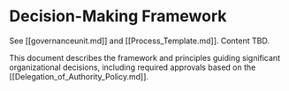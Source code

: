 # Decision-Making Framework

See [[governanceunit.md]] and [[Process_Template.md]]. Content TBD.

This document describes the framework and principles guiding significant organizational decisions, including required approvals based on the [[Delegation_of_Authority_Policy.md]]. 